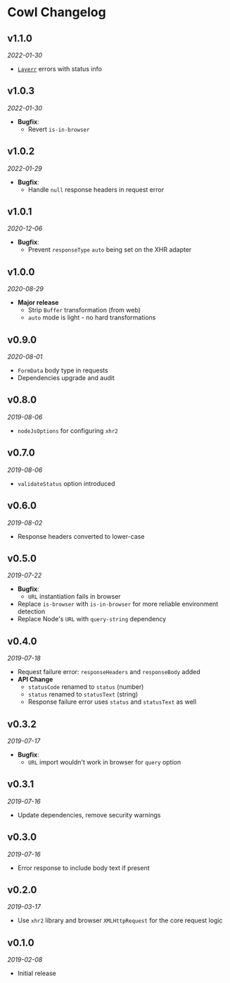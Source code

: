 # Cowl Changelog

## v1.1.0
_2022-01-30_

 * [`Layerr`](https://github.com/perry-mitchell/layerr) errors with status info

## v1.0.3
_2022-01-30_

 * **Bugfix**:
   * Revert `is-in-browser`

## v1.0.2
_2022-01-29_

 * **Bugfix**:
   * Handle `null` response headers in request error

## v1.0.1
_2020-12-06_

 * **Bugfix**:
   * Prevent `responseType` `auto` being set on the XHR adapter

## v1.0.0
_2020-08-29_

 * **Major release**
   * Strip `Buffer` transformation (from web)
   * `auto` mode is light - no hard transformations

## v0.9.0
_2020-08-01_

 * `FormData` body type in requests
 * Dependencies upgrade and audit

## v0.8.0
_2019-08-06_

 * `nodeJsOptions` for configuring `xhr2`

## v0.7.0
_2019-08-06_

 * `validateStatus` option introduced

## v0.6.0
_2019-08-02_

 * Response headers converted to lower-case

## v0.5.0
_2019-07-22_

 * **Bugfix**:
   * `URL` instantiation fails in browser
 * Replace `is-browser` with `is-in-browser` for more reliable environment detection
 * Replace Node's `URL` with `query-string` dependency

## v0.4.0
_2019-07-18_

 * Request failure error: `responseHeaders` and `responseBody` added
 * **API Change**
   * `statusCode` renamed to `status` (number)
   * `status` renamed to `statusText` (string)
   * Response failure error uses `status` and `statusText` as well

## v0.3.2
_2019-07-17_

 * **Bugfix**:
   * `URL` import wouldn't work in browser for `query` option

## v0.3.1
_2019-07-16_

 * Update dependencies, remove security warnings

## v0.3.0
_2019-07-16_

 * Error response to include body text if present

## v0.2.0
_2019-03-17_

 * Use `xhr2` library and browser `XMLHttpRequest` for the core request logic

## v0.1.0
_2019-02-08_

 * Initial release
